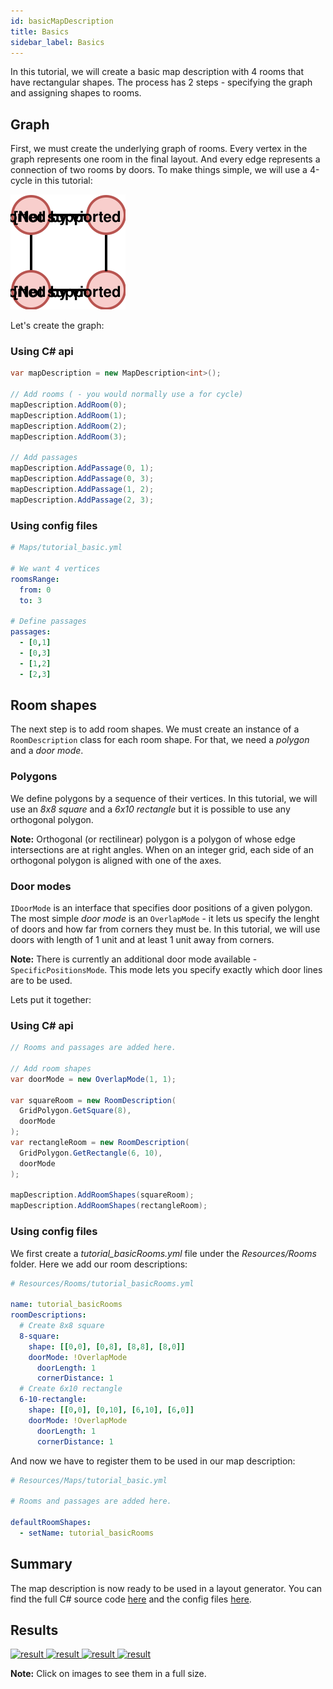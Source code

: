 ```yaml
---
id: basicMapDescription
title: Basics
sidebar_label: Basics
---
```


In this tutorial, we will create a basic map description with 4 rooms that have rectangular shapes. The process has 2 steps - specifying the graph and assigning shapes to rooms.

## Graph
First, we must create the underlying graph of rooms. Every vertex in the graph represents one room in the final layout. And every edge represents a connection of two rooms by doors. To make things simple, we will use a 4-cycle in this tutorial:

![alt-text](assets/basics/graph.svg)

Let's create the graph:

### Using C# api
```csharp
var mapDescription = new MapDescription<int>();

// Add rooms ( - you would normally use a for cycle)
mapDescription.AddRoom(0);
mapDescription.AddRoom(1);
mapDescription.AddRoom(2);
mapDescription.AddRoom(3);

// Add passages
mapDescription.AddPassage(0, 1);
mapDescription.AddPassage(0, 3);
mapDescription.AddPassage(1, 2);
mapDescription.AddPassage(2, 3);
```

### Using config files
```yaml
# Maps/tutorial_basic.yml

# We want 4 vertices
roomsRange:
  from: 0
  to: 3

# Define passages
passages:
  - [0,1]
  - [0,3]
  - [1,2]
  - [2,3]
```

## Room shapes
The next step is to add room shapes. We must create an instance of a `RoomDescription` class for each room shape. For that, we need a *polygon* and a *door mode*. 

### Polygons
We define polygons by a sequence of their vertices. In this tutorial, we will use an *8x8 square* and a *6x10 rectangle* but it is possible to use any orthogonal polygon.

**Note:** Orthogonal (or rectilinear) polygon is a polygon of whose edge intersections are at right angles. When on an integer grid, each side of an orthogonal polygon is aligned with one of the axes.

### Door modes
`IDoorMode` is an interface that specifies door positions of a given polygon. The most simple *door mode* is an `OverlapMode` - it lets us specify the lenght of doors and how far from corners they must be. In this tutorial, we will use doors with length of 1 unit and at least 1 unit away from corners.

**Note:** There is currently an additional door mode available - `SpecificPositionsMode`. This mode lets you specify exactly which door lines are to be used.

Lets put it together:

### Using C# api
```csharp
// Rooms and passages are added here.

// Add room shapes
var doorMode = new OverlapMode(1, 1);

var squareRoom = new RoomDescription(
  GridPolygon.GetSquare(8),
  doorMode
);
var rectangleRoom = new RoomDescription(
  GridPolygon.GetRectangle(6, 10),
  doorMode
);

mapDescription.AddRoomShapes(squareRoom);
mapDescription.AddRoomShapes(rectangleRoom);
```

### Using config files
We first create a *tutorial_basicRooms.yml* file under the *Resources/Rooms* folder. Here we add our room descriptions:

```yaml
# Resources/Rooms/tutorial_basicRooms.yml

name: tutorial_basicRooms
roomDescriptions:
  # Create 8x8 square
  8-square:
    shape: [[0,0], [0,8], [8,8], [8,0]]
    doorMode: !OverlapMode
      doorLength: 1
      cornerDistance: 1
  # Create 6x10 rectangle
  6-10-rectangle:
    shape: [[0,0], [0,10], [6,10], [6,0]]
    doorMode: !OverlapMode
      doorLength: 1
      cornerDistance: 1
```

And now we have to register them to be used in our map description:

```yaml
# Resources/Maps/tutorial_basic.yml

# Rooms and passages are added here.

defaultRoomShapes:
  - setName: tutorial_basicRooms
```

## Summary
The map description is now ready to be used in a layout generator. You can find the full C# source code [here](https://github.com/OndrejNepozitek/ProceduralLevelGenerator/blob/master/Sandbox/Examples/BasicsExample.cs) and the config files [here](https://github.com/OndrejNepozitek/ProceduralLevelGenerator/tree/master/Resources).

## Results

<div class="results">
  <a href="/ProceduralLevelGenerator/docs/assets/basics/0.jpg" target="_blank">
    <img src="/ProceduralLevelGenerator/docs/assets/basics/0.jpg" alt="result">
  </a>
  <a href="/ProceduralLevelGenerator/docs/assets/basics/1.jpg" target="_blank">
    <img src="/ProceduralLevelGenerator/docs/assets/basics/1.jpg" alt="result">
  </a>
  <a href="/ProceduralLevelGenerator/docs/assets/basics/2.jpg" target="_blank">
    <img src="/ProceduralLevelGenerator/docs/assets/basics/2.jpg" alt="result">
  </a>
  <a href="/ProceduralLevelGenerator/docs/assets/basics/3.jpg" target="_blank">
    <img src="/ProceduralLevelGenerator/docs/assets/basics/3.jpg" alt="result">
  </a>
</div>

**Note:** Click on images to see them in a full size.